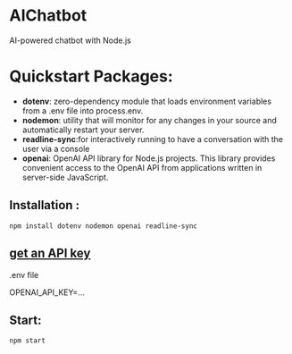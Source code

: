 # AIChatbot

AI-powered chatbot with Node.js 

# Quickstart Packages:

- **dotenv**: zero-dependency module that loads environment variables from a .env file into process.env.
- **nodemon**: utility that will monitor for any changes in your source and automatically restart your server.
- **readline-sync**:for interactively running to have a conversation with the user via a console
- **openai**: OpenAI API library for Node.js projects. This library provides convenient access to the OpenAI API from applications written in server-side JavaScript.

## Installation :

`npm install dotenv nodemon openai readline-sync`

## [get an API key](https://platform.openai.com/account/api-keys)

.env file

OPENAI_API_KEY=...

## Start:

`npm start`